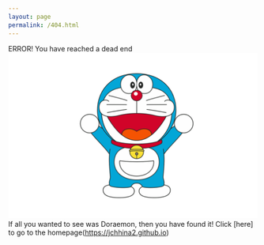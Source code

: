 ```yaml
---
layout: page
permalink: /404.html
---
```


ERROR! You have reached a dead end
![Doraemon Logo](/images/Doraemon2.png)
If all you wanted to see was Doraemon, then you have found it!
Click [here] to go to the homepage(https://jchhina2.github.io)
